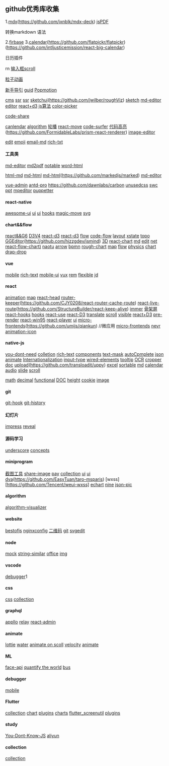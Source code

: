 ## github优秀库收集
1.[mdx](https://github.com/mdx-js/mdx)(https://github.com/jxnblk/mdx-deck)
[jsPDF](https://github.com/MrRio/jsPDF)
>
  转换markdown 语法
>
2.[firbase](https://github.com/invertase/react-native-firebase)
3.[calendar](https://github.com/nhnent/tui.calendar)(https://github.com/flatpickr/flatpickr)(https://github.com/intljusticemission/react-big-calendar)
>
  日历插件
>

rn [输入框scroll](https://github.com/APSL/react-native-keyboard-aware-scroll-view)

[粒子动画](https://github.com/VincentGarreau/particles.js)

[新手导引](https://github.com/kamranahmedse/driver.js)
[guid](https://github.com/shipshapecode/shepherd)
[Popmotion](https://github.com/Popmotion/popmotion)

[cms](https://github.com/Canner/canner)
[ssr](https://github.com/alidcastano/rogue)
[ssr](https://github.com/jaredpalmer/razzle)
[sketchui](https://github.com/pshihn/rough)(https://github.com/jwilber/roughViz)
[sketch](https://github.com/kenperlin/chalktalk)
[md-editor](https://github.com/jxnblk/ok-mdx)
[editor](https://github.com/codex-team/editor.js)
[react+d3](https://github.com/hshoff/vx)
[js算法](https://github.com/trekhleb/javascript-algorithms/blob/master/README.zh-CN.md)
[color-picker](https://github.com/casesandberg/react-color)

[code-share](https://github.com/dawnlabs/carbon)
[](https://github.com/glorious-codes/glorious-demo)

[canlendar](https://github.com/zhouatie/plugin)
[algorithm](https://github.com/JesseZhao1990/algorithm)
[轮播](https://segmentfault.com/a/1190000015976690)
[react-move](https://github.com/react-tools/react-move)
[code-surfer](https://github.com/pomber/code-surfer)
[代码高亮](https://github.com/highlightjs/highlight.js)(https://github.com/FormidableLabs/prism-react-renderer)
[image-editor](https://github.com/nhnent/tui.image-editor)


[edit](https://github.com/Canner/canner-slate-editor)
[emoji](https://github.com/zeeshanu/emoji-awesome)
[email-md](https://markdown-here.com/)
[rich-txt](https://github.com/ianstormtaylor/slate)

#### 工具类
[md-editor](https://github.com/marktext/marktext)
[md2pdf](https://github.com/realdennis/md2pdf)
[notable](https://github.com/fabiospampinato/notable)
[word-html](https://github.com/mwilliamson/mammoth.js)

[html-md](https://github.com/domchristie/turndown)
[md-html](https://github.com/showdownjs/showdown)
[md-html](https://github.com/oscarmorrison/md-page)(https://github.com/markedjs/marked)
[md-editor](https://github.com/BoostIO/Boostnote)

[vue-admin](https://github.com/PanJiaChen/vue-element-admin)
[antd-pro](https://github.com/ant-design/ant-design-pro)
https://github.com/dawnlabs/carbon
[unusedcss](https://github.com/leeoniya/dropcss)
[swc](https://github.com/swc-project/swc)
[ppt](https://github.com/ksky521/nodeppt)
[mpeditor](https://github.com/ksky521/mpeditor)
[puppetter](https://github.com/microsoft/playwright)
#### react-native
[awesome-ui](https://github.com/madhavanmalolan/awesome-reactnative-ui)
[ui](https://github.com/callstack/react-native-paper)
[ui](https://github.com/akveo/react-native-ui-kitten/)
[hooks](https://github.com/react-native-community/react-native-hooks)
[magic-move](https://github.com/IjzerenHein/react-native-magic-move)
[svg](https://github.com/react-native-community/react-native-svg)
[](https://github.com/callstack/react-native-paper)
#### chart&&flow
[react&&G6](https://github.com/gaoli/gg-editor)
[D3V4](https://github.com/naver/billboard.js)
[react-d3](https://github.com/hshoff/vx)
[react-d3](https://github.com/plouc/nivo)
[flow](https://github.com/adrai/flowchart.js)
[code-flow](https://github.com/Bogdan-Lyashenko/js-code-to-svg-flowchart)
[layout](https://github.com/cytoscape/cytoscape.js)
[xstate](https://github.com/davidkpiano/xstate)
[topo](http://www.hightopo.com/demos/index.html)
[](https://github.com/jgraph/mxgraph)
[GGEditor](https://github.com/gaoli/GGEditor)(https://github.com/hizzgdev/jsmind)
[3D](https://github.com/metafizzy/zdog)
[react-chart](https://github.com/projectstorm/react-diagrams)
[md](https://github.com/knsv/mermaid)
[edit](https://github.com/givanz/VvvebJs)
[net](https://github.com/visjs/vis-network)
[react-flow-chart)](https://github.com/MrBlenny/react-flow-chart)
[naotu](https://github.com/NaoTu/DesktopNaotu)
[arrow](https://github.com/pierpo/react-archer)
[bpmn](https://github.com/bpmn-io/bpmn-js)
[rough-chart](https://github.com/timqian/chart.xkcd)
[map](https://github.com/huiyan-fe/mapv)
[flow](https://github.com/guozhaolong/wfd)
[physics](https://github.com/liabru/matter-js)
[chart](https://github.com/amcharts/amcharts4)
[drap-drop](https://github.com/taye/interact.js)
#### vue
[mobile](https://github.com/ElemeFE/mint-ui)
[rich-text](https://github.com/heyscrumpy/tiptap)
[mobile-ui](https://github.com/youzan/vant)
[vux](https://github.com/airyland/vux)
[rem](https://github.com/songsiqi/px2rem-postcss)
[flexible](https://github.com/amfe/lib-flexible)
[jd](https://github.com/jdf2e/nutui/)

#### react
[animation](https://github.com/drcmda/react-spring)
[map](https://github.com/mariusandra/pigeon-maps)
[react-head](https://github.com/nfl/react-helmet)
[router-keeper](https://github.com/vifird/react-keeper)(https://github.com/CJY0208/react-router-cache-route)
[react-live-route](https://github.com/fi3ework/react-live-route)(https://github.com/StructureBuilder/react-keep-alive)
[immer](https://github.com/mweststrate/immer)
[骨架屏](https://github.com/danilowoz/react-content-loader)
[react-hooks](https://github.com/kitze/react-hanger)
[hooks](https://github.com/matthewp/haunted)
[react-use](https://github.com/streamich/react-use)
[react-D3](https://github.com/nelsonkuang/ant-admin)
[translate](https://github.com/i18next/react-i18next)
[scroll](https://github.com/diogomoretti/react-snakke)
[visible](https://github.com/brigade/react-waypoint)
[react+D3](https://github.com/jask-oss/reaviz)
[pre-render](https://github.com/chrisvfritz/prerender-spa-plugin)
[react-win95](https://github.com/React95/React95)
[react-player](https://github.com/CookPete/react-player)
[ui](https://github.com/palantir/blueprint)
[micro-frontends](https://github.com/CanopyTax/single-spa)(https://github.com/umijs/qiankun) //微应用
[micro-frontends](https://github.com/ice-lab/icestark)
[nevr](https://github.com/NervJS/nerv)
[animation-icon](https://github.com/useAnimations/react-useanimations)


#### native-js
[you-dont-need](https://github.com/you-dont-need)
[colletion](https://github.com/30-seconds/30-seconds-of-code)
[rich-text](https://github.com/basecamp/trix)
[components](https://github.com/palmerhq/the-platform)
[text-mask](https://github.com/text-mask/text-mask)
[autoCpmplete](https://github.com/TarekRaafat/autoComplete.js)
[json](https://github.com/antonmedv/fx)
[animate](https://github.com/juliangarnier/anime)
[Internationalization](https://github.com/facebookincubator/fbt)
[input-type](https://github.com/nosir/cleave.js)
[wired-elements](https://github.com/wiredjs/wired-elements)
[tooltip](https://github.com/atomiks/tippyjs)
[OCR](https://github.com/naptha/tesseract.js)
[cropper](https://github.com/fengyuanchen/cropperjs)
[doc](https://github.com/pedronauck/docz)
[upload](https://github.com/pqina/filepond)(https://github.com/transloadit/uppy)
[excel](https://github.com/paulhodel/jexcel)
[sortable](https://github.com/SortableJS/Sortable)
[md](https://github.com/nhn/tui.editor)
[calendar](https://github.com/nhn/tui.calendar)
[audio](https://github.com/Tonejs/Tone.js)
[slide](https://github.com/kenwheeler/slick)
[scroll](https://github.com/michalsnik/aos)
<!-- 处理精度 -->
[math](https://github.com/josdejong/mathjs)
[decimal](http://mikemcl.github.io/decimal.js)
[functional](https://github.com/ramda/ramda)
[DOC](https://github.com/slatedocs/slate)
[height](https://github.com/PrismJS/prism)
[cookie](https://github.com/js-cookie/js-cookie)
[image](https://github.com/exif-js/exif-js)


#### git
[git-hook](https://github.com/typicode/husky)
[git-history](github.githistory.xyz)

#### 幻灯片
[impress](https://github.com/impress/impress.js)
[reveal](https://github.com/hakimel/reveal.js)

#### 源码学习
[underscore](https://github.com/mqyqingfeng/Blog)
[concepts](https://github.com/stephentian/33-js-concepts)

#### miniprogram
[截图工具](https://github.com/tomfriwel/welCropper)
[share-image](https://github.com/jasondu/wxa-plugin-canvas)
[pay](https://payjs.cn/)
[collection](https://github.com/justjavac/awesome-wechat-weapp)
[ui](https://github.com/fuxingkai/frankui-weapp)
[ui](https://github.com/youzan/vant-weapp)
[dva](https://github.com/Tuisku-L/TaroDva.Demo)(https://github.com/EasyTuan/taro-msparis)
[wxss][https://github.com/Tencent/weui-wxss]
[echart](https://github.com/ecomfe/echarts-for-weixin)
[nine](https://github.com/sunnie1992/sol-weapp)
[json-pic](https://github.com/Kujiale-Mobile/Painter)

#### algorithm
[algorithm-visualizer](https://github.com/algorithm-visualizer/algorithm-visualizer)

#### website
[bestofjs](https://bestofjs.org/)
[nginxconfig](https://github.com/valentinxxx/nginxconfig.io)
[二维码](https://github.com/davidshimjs/qrcodejs)
[git](https://github.com/pcottle/learnGitBranching)
[svgedit](https://github.com/SVG-Edit/svgedit)

#### node 
[mock](https://github.com/typicode/json-server)
[string-similar](https://github.com/aceakash/string-similarity)
[office](https://github.com/Ziv-Barber/officegen)
[img](https://github.com/oliver-moran/jimp)


#### vscode
[debugger](https://github.com/auchenberg/vscode-browser-preview)1

#### css
[css](https://github.com/QiShaoXuan/css_tricks)
[collection](https://github.com/jolaleye/cssfx)
#### graphql
[appllo](https://github.com/apollographql/react-apollo)
[relay](https://github.com/facebook/relay)
[react-admin](https://github.com/marmelab/react-admin)
#### animate
[lottie](https://github.com/airbnb/lottie-web)
[water](https://github.com/PavelDoGreat/WebGL-Fluid-Simulation)
[animate on scoll](https://github.com/michalsnik/aos)
[velocity](https://github.com/julianshapiro/velocity)
[animate](https://github.com/juliangarnier/anime)
#### ML 
[face-api](https://github.com/justadudewhohacks/face-api.js)
[quantify the world](https://github.com/opendatacam/opendatacam)
[bus](https://github.com/gxtrobot/bustag)

#### debugger
[mobile](https://github.com/facebook/flipper)

#### Flutter
[collection](https://github.com/iampawan/FlutterExampleApps)
[chart](https://github.com/imaNNeoFighT/fl_chart)
[plugins](https://github.com/flutter/plugins)
[charts](https://github.com/google/charts)
[flutter_screenutil](https://github.com/OpenFlutter/flutter_screenutil)
[plugins](https://github.com/826327700/flutter_plugins_demo)

#### study
[You-Dont-Know-JS](https://github.com/getify/You-Dont-Know-JS/tree/1ed-zh-CN)
[aliyun](https://developer.aliyun.com/learning?utm_content=g_1000089754)

#### collection
[collection](https://juejin.im/post/5ba7d5dd5188255c6140cc9d#heading-35)